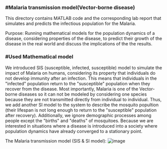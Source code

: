 ### #Malaria transmission model(Vector-borne disease)

This directory contains MATLAB code and the corresponding lab report that simulates and predicts the infectious population for the Malaria.

Purpose: Running mathematical models for the population dynamics of a disease, considering properties of the disease, to predict their growth of the disease in the real world and discuss the implications of the the results.

### #Used Mathematical model

We introduced SIS (susceptible, infected, susceptible) model to simulate the impact of Malaria on humans, considering its property that individuals do not develop immunity after an infection. This means that individuals in the "infected" population return to the "susceptible" population when they recover from the disease. Most importantly, Malaria is one of the Vector-borne diseases so it can not be modeled by considering one species because they are not transmitted directly from individual to individual. Thus, we add another SI model to the system to describe the mosquito popultion (their lifespan is not long enough to return to the "susceptible" population after recovery). Additionally, we ignore demographic processes among people except the "births" and "deaths" of mosquitoes. Because we are interested in situations where a disease is introduced into a society where population dynamics have already converged to a stationary point.

The Malaria transmission model (SIS & SI model):
![image](https://github.com/user-attachments/assets/2ca945e8-1b73-4b63-b1c2-66d8835463d7)

